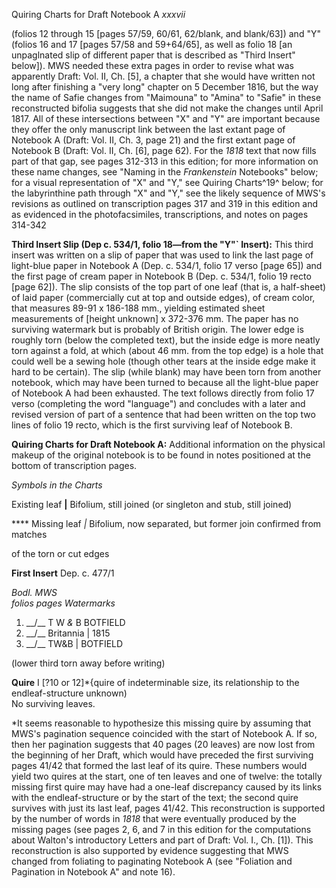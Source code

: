 Quiring Charts for Draft Notebook A *xxxvii*

(folios 12 through 15 [pages 57/59, 60/61, 62/blank, and blank/63]) and
"Y" (folios 16 and 17 [pages 57/58 and 59+64/65], as well as folio 18
[an unpaglnated slip of different paper that is described as "Third
Insert" below]). MWS needed these extra pages in order to revise what
was apparently Draft: Vol. II, Ch. [5], a chapter that she would have
written not long after finishing a "very long" chapter on 5 December
1816, but the way the name of Safie changes from "Maimouna" to "Amina"
to "Safie" in these reconstructed bifolia suggests that she did not make
the changes until April 1817. All of these intersections between "X" and
"Y" are important because they offer the only manuscript link between
the last extant page of Notebook A (Draft: Vol. II, Ch. 3, page 21) and
the first extant page of Notebook B (Draft: Vol. II, Ch. [6], page 62).
For the *1818* text that now fills part of that gap, see pages 312-313
in this edition; for more information on these name changes, see "Naming
in the *Frankenstein* Notebooks" below; for a visual representation of
"X" and "Y," see Quiring Charts^19^ below; for the labyrinthine path
through "X" and "Y," see the likely sequence of MWS's revisions as
outlined on transcription pages 317 and 319 in this edition and as
evidenced in the photofacsimiles, transcriptions, and notes on pages
314-342

**Third Insert Slip (Dep c. 534/1, folio 18—from the "Y"\` Insert):**
This third insert was written on a slip of paper that was used to link
the last page of light-blue paper in Notebook A (Dep. c. 534/1, folio 17
verso [page 65]) and the first page of cream paper in Notebook B (Dep.
c. 534/1, folio 19 recto [page 62]). The slip consists of the top part
of one leaf (that is, a half-sheet) of laid paper (commercially cut at
top and outside edges), of cream color, that measures 89-91 x 186-188
mm., yielding estimated sheet measurements of [height unknown] x 372-376
mm. The paper has no surviving watermark but is probably of British
origin. The lower edge is roughly torn (below the completed text), but
the inside edge is more neatly torn against a fold, at which (about 46
mm. from the top edge) is a hole that could well be a sewing hole
(though other tears at the inside edge make it hard to be certain). The
slip (while blank) may have been torn from another notebook, which may
have been turned to because all the light-blue paper of Notebook A had
been exhausted. The text follows directly from folio 17 verso
(completing the word "language") and concludes with a later and revised
version of part of a sentence that had been written on the top two lines
of folio 19 recto, which is the first surviving leaf of Notebook B.

**Quiring Charts for Draft Notebook A:** Additional information on the
physical makeup of the original notebook is to be found in notes
positioned at the bottom of transcription pages.

*Symbols in the Charts*

Existing leaf **|** Bifolium, still joined (or singleton and stub, still
joined)

**** Missing leaf *|* Bifolium, now separated, but former join confirmed
from matches

of the torn or cut edges

**First Insert** Dep. c. 477/1

*Bodl. MWS \
 folios pages Watermarks*

1.  \_\_/\_\_ T W *&* B BOTFIELD
2.  \_\_/\_\_ Britannia | 1815
3.  \_\_/\_\_ TW&B | BOTFIELD

(lower third torn away before writing)

**Quire** I [?10 or 12]\*{quire of indeterminable size, its relationship
to the endleaf-structure unknown) \
No surviving leaves.

\*It seems reasonable to hypothesize this missing quire by assuming that
MWS's pagination sequence coincided with the start of Notebook A. If so,
then her pagination suggests that 40 pages (20 leaves) are now lost from
the beginning of her Draft, which would have preceded the first
surviving pages 41/42 that formed the last leaf of its quire. These
numbers would yield two quires at the start, one of ten leaves and one
of twelve: the totally missing first quire may have had a one-leaf
discrepancy caused by its links with the endleaf-structure or by the
start of the text; the second quire survives with just its last leaf,
pages 41/42. This reconstruction is supported by the number of words in
*1818* that were eventually produced by the missing pages (see pages 2,
6, and 7 in this edition for the computations about Walton's
introductory Letters and part of Draft: Vol. I., Ch. [1]). This
reconstruction is also supported by evidence suggesting that MWS changed
from foliating to paginating Notebook A (see "Foliation and Pagination
in Notebook A" and note 16).


